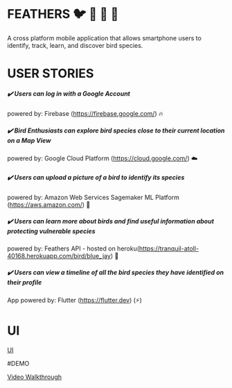 # FEATHERS :bird: :baby_chick: :chicken: :penguin: 

A cross platform mobile application that allows smartphone users to identify, track, learn, and discover bird species.

# USER STORIES

##### :heavy_check_mark: Users can log in with a Google Account   
 powered by: Firebase (https://firebase.google.com/) :fire: 

##### :heavy_check_mark: Bird Enthusiasts can explore bird species close to their current location on a Map View 
 powered by: Google Cloud Platform (https://cloud.google.com/) :cloud:

##### :heavy_check_mark: Users can upload a picture of a bird to identify its species 
 powered by:  Amazon Web Services Sagemaker ML Platform (https://aws.amazon.com/) :robot:

##### :heavy_check_mark: Users can learn more about birds and find useful information about protecting vulnerable species
 powered by: Feathers API - hosted on heroku(https://tranquil-atoll-40168.herokuapp.com/bird/blue_jay) :hammer: 

##### :heavy_check_mark: Users can view a timeline of all the bird species they have identified on their profile
 App powered by: Flutter (https://flutter.dev) (:zap:)

# UI
[UI](https://imgur.com/7UVJOER)


#DEMO

[Video Walkthrough](https://i.imgur.com/2dq1kGb.gifv)





